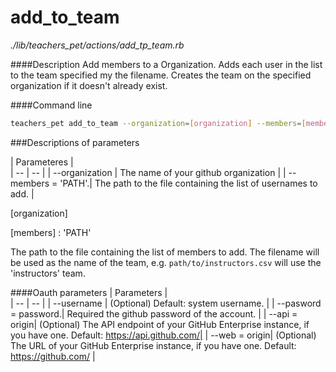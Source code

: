 # add_to_team

*./lib/teachers_pet/actions/add_tp_team.rb*

####Description
Add members to a Organization.
Adds each user in the list to the team specified my the filename. Creates the team on the specified organization if it doesn't already exist.

####Command line
```bash
teachers_pet add_to_team --organization=[organization] --members=[members]
```
###Descriptions of parameters

| Parameteres |  
| -- | -- |
| --organization   | The name of your github organization |
| --members = 'PATH'.| The path to the file containing the list of usernames to add. |


[organization]

[members] : 'PATH'

The path to the file containing the list of members to add. The filename will be used as the name of the team, e.g. `path/to/instructors.csv` will use the 'instructors' team.


####Oauth parameters
| Parameters |  
| -- | -- |
| --username | (Optional) Default: system username. |
| --pasword = password.| Required the github password of the account. |
| --api = origin| (Optional) The API endpoint of your GitHub Enterprise instance, if you have one. Default: https://api.github.com/|
| --web = origin| (Optional) The URL of your GitHub Enterprise instance, if you have one. Default: https://github.com/ |


